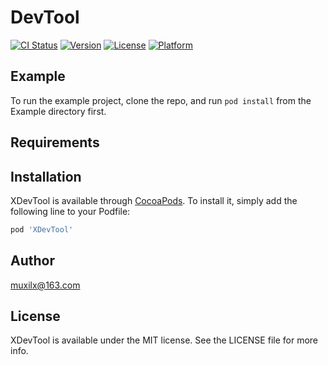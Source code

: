 # DevTool

[![CI Status](https://img.shields.io/travis/lx-xi/XDevTool.svg?style=flat)](https://travis-ci.org/lx-xi/XDevTool)
[![Version](https://img.shields.io/cocoapods/v/XDevTool.svg?style=flat)](https://cocoapods.org/pods/XDevTool)
[![License](https://img.shields.io/cocoapods/l/XDevTool.svg?style=flat)](https://cocoapods.org/pods/XDevTool)
[![Platform](https://img.shields.io/cocoapods/p/XDevTool.svg?style=flat)](https://cocoapods.org/pods/XDevTool)

## Example

To run the example project, clone the repo, and run `pod install` from the Example directory first.

## Requirements

## Installation

XDevTool is available through [CocoaPods](https://cocoapods.org). To install
it, simply add the following line to your Podfile:

```ruby
pod 'XDevTool'
```

## Author

muxilx@163.com

## License

XDevTool is available under the MIT license. See the LICENSE file for more info.
